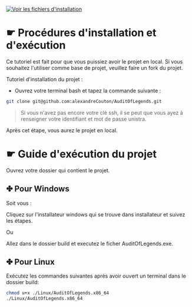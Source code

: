 [![Voir les fichiers d'installation](https://img.shields.io/badge/Voir%20les%20fichiers%20d'installation-brown)](Builds/)

# ☛ Procédures d'installation et d'exécution

Ce tutoriel est fait pour que vous puissiez avoir le projet en local. Si vous souhaitez l'utiliser comme base de projet, veuillez faire un fork du projet.

Tutoriel d'installation du projet :
 - Ouvrez votre terminal bash et tapez la commande suivante :

```bash
git clone git@github.com:alexandreCouton/AuditOfLegends.git
```

> Si vous n'avez pas encore votre clé ssh, il se peut que vous ayez à renseigner votre identifiant et mot de passe unistra.

Après cet étape, vous aurez le projet en local.


# ☛ Guide d'exécution du projet 

Ouvrez votre dossier qui contient le projet.  

 ## ✤ Pour Windows

Soit vous :

Cliquez sur l'installateur windows qui se trouve dans installateur et suivez les étapes.

Ou

Allez dans le dossier build et executez le ficher AuditOfLegends.exe.

 ## ✤ Pour Linux

Exécutez les commandes suivantes après avoir ouvert un terminal dans le dossier build:

```bash
chmod u+x ./Linux/AuditOfLegends.x86_64 
./Linux/AuditOfLegends.x86_64
```